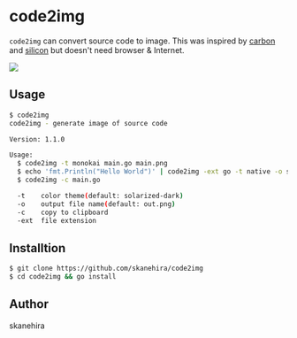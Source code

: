 # code2img
`code2img` can convert source code to image.
This was inspired by [carbon](https://carbon.now.sh/) and [silicon](https://github.com/Aloxaf/silicon) but doesn't need browser & Internet.

![](https://i.imgur.com/TjoOQct.gif)

## Usage
```sh
$ code2img
code2img - generate image of source code

Version: 1.1.0

Usage:
  $ code2img -t monokai main.go main.png
  $ echo 'fmt.Println("Hello World")' | code2img -ext go -t native -o sample.png
  $ code2img -c main.go

  -t    color theme(default: solarized-dark)
  -o    output file name(default: out.png)
  -c    copy to clipboard
  -ext  file extension
```

## Installtion

```sh
$ git clone https://github.com/skanehira/code2img
$ cd code2img && go install
```

## Author
skanehira
